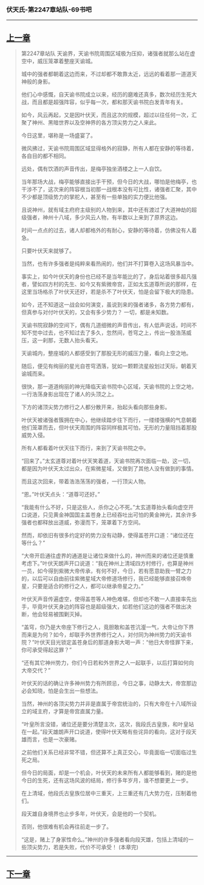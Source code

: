 ### 伏天氏-第2247章站队-69书吧

--------
[上一章](./e554a17f2d7d7c64c31d1abdc60b1d73.md)
--------


>
>
>
>第2247章站队
>天谕界，天谕书院周围区域极为压抑，诸强者就那么站在虚空中，威压笼罩着整座天谕城。
>
>城中的强者都朝着这边而来，不过却都不敢靠太近，远远的看着那一道道天神般的身影。
>
>他们心中感慨，自天谕书院成立以来，经历的磨难还真多，数次经历生死大战，而且都是超强阵容，似乎每一次，都和那天谕书院白发青年有关。
>
>如今，风云再起，又是因叶伏天，而且这次的规模，超过以往任何一次，汇聚了神州、黑暗世界以及空神界的各方顶尖势力之人来此。
>
>今日这里，堪称是一场盛宴了。
>
>微风拂过，天谕书院周围区域显得格外的寂静，所有人都在安静的等待着，各自目的都不相同。
>
>远处，偶有饮酒的声音传出，是梅亭独坐酒楼之上一人自饮。
>
>当年那场大战，梅亭能够直接出手干预，但今日的大战，哪怕是他梅亭，也干涉不了，这次来的阵容根当初那一战根本没有可比性，诸强者汇聚，其中不少都是顶级势力的掌舵人，甚至有一些单独的实力便比他强。
>
>且说神州，就有域主府府主级别的人物到来，其中还有渡过了大道神劫的超级强者，神州十八域，多少风云人物，有半数以上来到了原界这边。
>
>时间一点点的过去，诸人却都格外的有耐心，安静的等待着，仿佛没有人着急。
>
>只要叶伏天来就够了。
>
>当然，也有许多强者是纯粹来看热闹的，他们并不打算卷入这场风暴当中。
>
>事实上，如今叶伏天的身份也已经不是当年能比的了，身后站着很多超凡强者，譬如四方村的先生、如今又有紫微帝宫，正如太玄道尊所说的那样，在这里当场格杀了叶伏天还好，若是杀不了叶伏天，怕是会留下极大的隐患。
>
>如今，还不知道这一战会如何演变，虽说到来的强者诸多，各方势力都有，但真参与对付叶伏天的，又会有多少势力？
>一切，都是未知数。
>
>天谕书院寂静的空间下，偶有几道细微的声音传出，有人低声说话，时间不知不觉中过去，也不知过去了多久，忽然间，苍穹之上，传出一股浩荡威压，这一刹那，无数人抬头看天。
>
>天谕城内，整座城的人都感受到了那股无形的威压力量，看向上空之地。
>
>随后，便见有绚丽的星光自苍穹洒落，犹如一颗颗流星般划过天际，朝着天谕城而来。
>
>很快，那一道道绚丽的神光降临天谕书院中心区域，天谕书院的上空之地，一行浩荡身影出现在了诸人的头顶之上。
>
>下方的诸顶尖势力修行之人都分散开来，抬起头看向那些身影。
>
>叶伏天被诸强者簇拥在中心，他继续踏步往下而行，一缕缕强横的气息朝着他们笼罩而去，但叶伏天周围的阵容同样极其可怕，无形的力量阻挡着那股威势入侵。
>
>所有人都看着叶伏天往下而行，来到了天谕书院之中。
>
>“回来了。”太玄道尊对着叶伏天笑着道，天谕书院再次面临一劫，这一切，都是因为叶伏天太过出众，在紫微星域，又做到了其他人没有做到的事情。
>
>而且这次回来，带着浩浩荡荡的强者，一行顶尖人物。
>
>“恩。”叶伏天点头：“道尊可还好。”
>
>“我能有什么不好，只是这些人，杀你之心不死。”太玄道尊抬头看向虚空开口说道，只见黄金神国国主盖苍身上已经吞吐出可怕的黄金神光，其余许多强者也都释放出道威，弥漫而下，笼罩着下方空间。
>
>然而，却依旧有很多约定好的势力没有动静，使得盖苍开口道：“诸位还在等什么？”
>
>“大帝开启通往虚界的通道是让诸位来做什么的，神州而来的诸位还是慎重考虑下。”叶伏天朗声开口说道：“我在神州上清域四方村修行，也算是神州一员，如今得到紫微大帝传承，有何不好，今日，若有愿意助我一臂之力的，以后可以自由前往紫微星域大帝修道场修行，我已经能够直接召唤帝星，只要是适合的修行之人，都可以继承帝星之力。”
>
>叶伏天声音传遍虚空，使得盖苍等人神色难堪，但却也不敢一人直接率先出手，毕竟叶伏天身边的阵容也是超级强大，如若他们这边的强者不做出决断，他会轻易被围剿灭掉。
>
>“盖穹，你乃是大帝座下修行之人，竟胆敢和盖苍沆瀣一气，大帝让你下界而来是为何？如今，却联手外世界修行之人，对付同为神州势力的天谕书院？”叶伏天目光锁定盖苍身后的那道身影大喝一声：“他日大帝怪罪下来，你可承受得起这罪？”
>
>“还有其它神州势力，你们今日若和外世界之人一起联手，以后打算如何向大帝交代？”
>
>叶伏天的话的确让许多神州势力有所顾忌，今日之事，动静太大，帝宫那边必会知晓，怕是会生出一些想法。
>
>当然，神州的各顶尖势力并非是直属于帝宫统治的，只有大帝在十八域所设立的域主府，才算是帝宫直属力量。
>
>“叶皇所言没错，诸位还是要分清楚主次，这次，我段氏古皇族，和叶皇站在一起。”段天雄朗声开口说道，使得叶伏天略有些诧异的看向，这对于段天雄而言，也是一次豪赌。
>
>之前他们关系已经非常不错，但还算不上真正交心，毕竟面临一切面临过生死之局。
>
>但今日的局面，却是一个机会，叶伏天的未来所有人都能够看到，赌的是他今日的生死，还有这场风波的结局，修行多年岁月，谁不想要更上一步。
>
>在上清域，他段氏古皇族位居中三重天，上三重还有几大势力在，压制着他们。
>
>段天雄自身境界也止步多年，叶伏天，会是他的一个契机。
>
>否则，他很难有机会再往前走一步了。
>
>“这是，赌上了身家性命么。”神州的许多强者看向段天雄，包括上清域的一些顶尖势力，若是失败，代价不可承受！
>(本章完)
>
>

--------
[下一章](./66a5826f3015fac11b2090707bfab2fb.md)
--------
